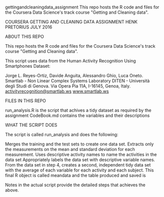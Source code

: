 gettingandcleaningdata_assignment
This repo hosts the R code and files for the Coursera Data Science's track course "Getting and Cleaning data".

COURSERA GETTING AND CLEANING DATA ASSIGNMENT
HENK PRETORIUS
JULY 2016

ABOUT THIS REPO

This repo hosts the R code and files for the Coursera Data Science's track course "Getting and Cleaning data".

This script uses data from the Human Activity Recognition Using Smartphones Dataset:

Jorge L. Reyes-Ortiz, Davide Anguita, Alessandro Ghio, Luca Oneto.
Smartlab - Non Linear Complex Systems Laboratory
DITEN - Università degli Studi di Genova.
Via Opera Pia 11A, I-16145, Genoa, Italy.
activityrecognition@smartlab.ws
 www.smartlab.ws

 FILES IN THIS REPO

 run_analysis.R is the script that achives a tidy dataset as required by the assignment
 CodeBook.md contains the variables and their descriptions 

 WHAT THE SCRIPT DOES

 The script is called run_analysis and does the following:

Merges the training and the test sets to create one data set.
Extracts only the measurements on the mean and standard deviation for each measurement.
Uses descriptive activity names to name the activities in the data set
Appropriately labels the data set with descriptive variable names.
From the data set in step 4, creates a second, independent tidy data set with the average of each variable for each activity and each subject.
This final R object is called meandata and the table produced and saved is 

Notes in the actual script provide the detailed steps that achieves the above.
